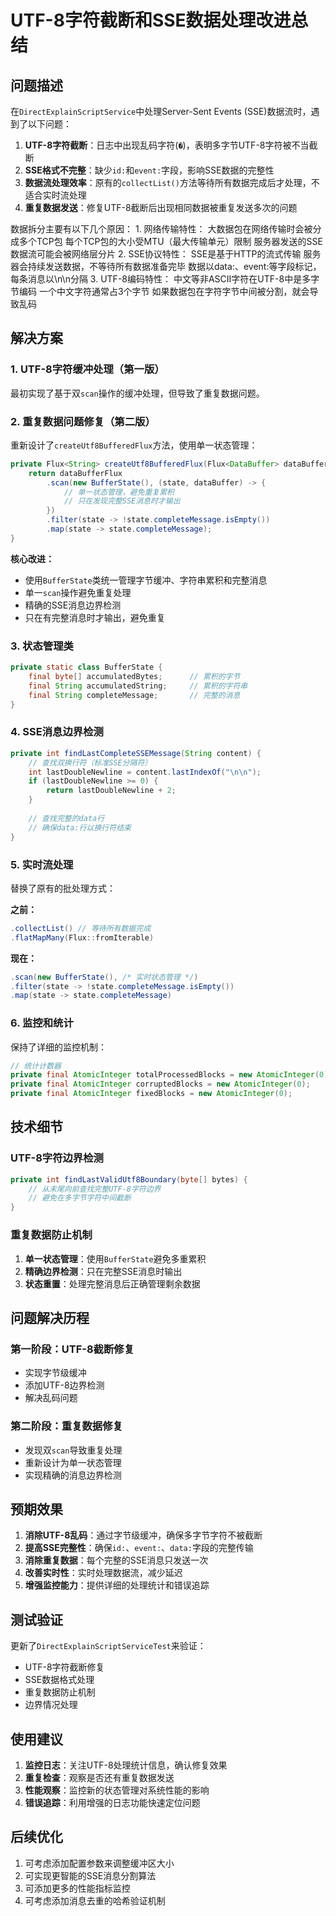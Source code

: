 # UTF-8字符截断和SSE数据处理改进总结

## 问题描述

在`DirectExplainScriptService`中处理Server-Sent Events (SSE)数据流时，遇到了以下问题：

1. **UTF-8字符截断**：日志中出现乱码字符(`�`)，表明多字节UTF-8字符被不当截断
2. **SSE格式不完整**：缺少`id:`和`event:`字段，影响SSE数据的完整性
3. **数据流处理效率**：原有的`collectList()`方法等待所有数据完成后才处理，不适合实时流处理
4. **重复数据发送**：修复UTF-8截断后出现相同数据被重复发送多次的问题


数据拆分主要有以下几个原因：
    1. 网络传输特性：
        大数据包在网络传输时会被分成多个TCP包
        每个TCP包的大小受MTU（最大传输单元）限制
        服务器发送的SSE数据流可能会被网络层分片
    2. SSE协议特性：
        SSE是基于HTTP的流式传输
        服务器会持续发送数据，不等待所有数据准备完毕
        数据以data:、event:等字段标记，每条消息以\n\n分隔
    3. UTF-8编码特性：
        中文等非ASCII字符在UTF-8中是多字节编码
        一个中文字符通常占3个字节
        如果数据包在字符字节中间被分割，就会导致乱码


## 解决方案

### 1. UTF-8字符缓冲处理（第一版）

最初实现了基于双`scan`操作的缓冲处理，但导致了重复数据问题。

### 2. 重复数据问题修复（第二版）

重新设计了`createUtf8BufferedFlux`方法，使用单一状态管理：

```java
private Flux<String> createUtf8BufferedFlux(Flux<DataBuffer> dataBufferFlux) {
    return dataBufferFlux
        .scan(new BufferState(), (state, dataBuffer) -> {
            // 单一状态管理，避免重复累积
            // 只在发现完整SSE消息时才输出
        })
        .filter(state -> !state.completeMessage.isEmpty())
        .map(state -> state.completeMessage);
}
```

**核心改进：**
- 使用`BufferState`类统一管理字节缓冲、字符串累积和完整消息
- 单一`scan`操作避免重复处理
- 精确的SSE消息边界检测
- 只在有完整消息时才输出，避免重复

### 3. 状态管理类

```java
private static class BufferState {
    final byte[] accumulatedBytes;      // 累积的字节
    final String accumulatedString;     // 累积的字符串
    final String completeMessage;       // 完整的消息
}
```

### 4. SSE消息边界检测

```java
private int findLastCompleteSSEMessage(String content) {
    // 查找双换行符（标准SSE分隔符）
    int lastDoubleNewline = content.lastIndexOf("\n\n");
    if (lastDoubleNewline >= 0) {
        return lastDoubleNewline + 2;
    }
    
    // 查找完整的data行
    // 确保data:行以换行符结束
}
```

### 5. 实时流处理

替换了原有的批处理方式：

**之前：**
```java
.collectList() // 等待所有数据完成
.flatMapMany(Flux::fromIterable)
```

**现在：**
```java
.scan(new BufferState(), /* 实时状态管理 */)
.filter(state -> !state.completeMessage.isEmpty())
.map(state -> state.completeMessage)
```

### 6. 监控和统计

保持了详细的监控机制：

```java
// 统计计数器
private final AtomicInteger totalProcessedBlocks = new AtomicInteger(0);
private final AtomicInteger corruptedBlocks = new AtomicInteger(0);
private final AtomicInteger fixedBlocks = new AtomicInteger(0);
```

## 技术细节

### UTF-8字符边界检测

```java
private int findLastValidUtf8Boundary(byte[] bytes) {
    // 从末尾向前查找完整UTF-8字符边界
    // 避免在多字节字符中间截断
}
```

### 重复数据防止机制

1. **单一状态管理**：使用`BufferState`避免多重累积
2. **精确边界检测**：只在完整SSE消息时输出
3. **状态重置**：处理完整消息后正确管理剩余数据

## 问题解决历程

### 第一阶段：UTF-8截断修复
- 实现字节级缓冲
- 添加UTF-8边界检测
- 解决乱码问题

### 第二阶段：重复数据修复
- 发现双`scan`导致重复处理
- 重新设计为单一状态管理
- 实现精确的消息边界检测

## 预期效果

1. **消除UTF-8乱码**：通过字节级缓冲，确保多字节字符不被截断
2. **提高SSE完整性**：确保`id:`、`event:`、`data:`字段的完整传输
3. **消除重复数据**：每个完整的SSE消息只发送一次
4. **改善实时性**：实时处理数据流，减少延迟
5. **增强监控能力**：提供详细的处理统计和错误追踪

## 测试验证

更新了`DirectExplainScriptServiceTest`来验证：
- UTF-8字符截断修复
- SSE数据格式处理
- 重复数据防止机制
- 边界情况处理

## 使用建议

1. **监控日志**：关注UTF-8处理统计信息，确认修复效果
2. **重复检查**：观察是否还有重复数据发送
3. **性能观察**：监控新的状态管理对系统性能的影响
4. **错误追踪**：利用增强的日志功能快速定位问题

## 后续优化

1. 可考虑添加配置参数来调整缓冲区大小
2. 可实现更智能的SSE消息分割算法
3. 可添加更多的性能指标监控
4. 可考虑添加消息去重的哈希验证机制 